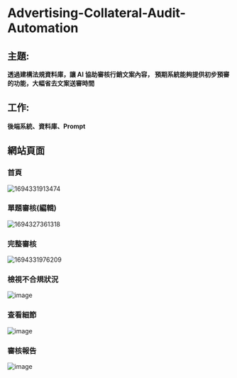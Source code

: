 # Advertising-Collateral-Audit-Automation
## 主題: 
**透過建構法規資料庫，讓 AI 協助審核行銷文案內容， 預期系統能夠提供初步預審的功能，大幅省去文案送審時間**


## 工作: 
**後端系統、資料庫、Prompt**


## 網站頁面

### 首頁
![1694331913474](https://github.com/Zhijwu/Advertising-Collateral-Audit-Automation/assets/113652924/3f273bdf-4b19-4f54-8ed7-3a5dae88dd6e)


### 單題審核(編輯)
![1694327361318](https://github.com/Zhijwu/Advertising-Collateral-Audit-Automation/assets/113652924/00164715-8fb9-48be-82e5-2f8125577e77)

### 完整審核
![1694331976209](https://github.com/Zhijwu/Advertising-Collateral-Audit-Automation/assets/113652924/b21fcfcd-343d-4a3c-a7f5-a29871c90ce8)


### 檢視不合規狀況
![image](https://github.com/Zhijwu/Advertising-Collateral-Audit-Automation/assets/113652924/5e7a783e-9e2a-49b0-b0f4-43c25a5b449f)

### 查看細節
![image](https://github.com/Zhijwu/Advertising-Collateral-Audit-Automation/assets/113652924/30fc4dbf-6c44-401a-bbe1-fd3cbe71bd07)

### 審核報告
![image](https://github.com/Zhijwu/Advertising-Collateral-Audit-Automation/assets/113652924/e6b50903-1953-466e-9331-5546171cc322)

